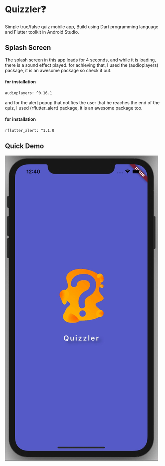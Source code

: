 # Quizzler❓

Simple true/false quiz mobile app, Build using Dart programming language and Flutter toolkit in Android Studio.

## Splash Screen
The splash screen in this app loads for 4 seconds, and while it is loading, there is a sound effect played. for achieving that, I used the (audioplayers) package, it is an awesome package so check it out.

#### for installation 
```bash
audioplayers: ^0.16.1
```

and for the alert popup that notifies the user that he reaches the end of the quiz, I used (rflutter_alert) package, it is an awesome package too. 

#### for installation 
```bash
rflutter_alert: ^1.1.0
```

## Quick Demo

![Quizzler demo](https://github.com/rahafAlzahrani/Quizzler/blob/master/assets/images/quizzlerDemo.gif)

